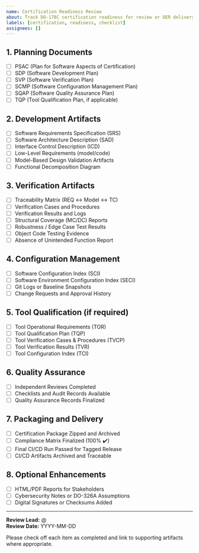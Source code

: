 ```yaml
---
name: Certification Readiness Review
about: Track DO-178C certification readiness for review or DER delivery
labels: [certification, readiness, checklist]
assignees: []
---
```


## 1. Planning Documents
- [ ] PSAC (Plan for Software Aspects of Certification)
- [ ] SDP (Software Development Plan)
- [ ] SVP (Software Verification Plan)
- [ ] SCMP (Software Configuration Management Plan)
- [ ] SQAP (Software Quality Assurance Plan)
- [ ] TQP (Tool Qualification Plan, if applicable)

## 2. Development Artifacts
- [ ] Software Requirements Specification (SRS)
- [ ] Software Architecture Description (SAD)
- [ ] Interface Control Description (ICD)
- [ ] Low-Level Requirements (model/code)
- [ ] Model-Based Design Validation Artifacts
- [ ] Functional Decomposition Diagram

## 3. Verification Artifacts
- [ ] Traceability Matrix (REQ ↔ Model ↔ TC)
- [ ] Verification Cases and Procedures
- [ ] Verification Results and Logs
- [ ] Structural Coverage (MC/DC) Reports
- [ ] Robustness / Edge Case Test Results
- [ ] Object Code Testing Evidence
- [ ] Absence of Unintended Function Report

## 4. Configuration Management
- [ ] Software Configuration Index (SCI)
- [ ] Software Environment Configuration Index (SECI)
- [ ] Git Logs or Baseline Snapshots
- [ ] Change Requests and Approval History

## 5. Tool Qualification (if required)
- [ ] Tool Operational Requirements (TOR)
- [ ] Tool Qualification Plan (TQP)
- [ ] Tool Verification Cases & Procedures (TVCP)
- [ ] Tool Verification Results (TVR)
- [ ] Tool Configuration Index (TCI)

## 6. Quality Assurance
- [ ] Independent Reviews Completed
- [ ] Checklists and Audit Records Available
- [ ] Quality Assurance Records Finalized

## 7. Packaging and Delivery
- [ ] Certification Package Zipped and Archived
- [ ] Compliance Matrix Finalized (100% ✔️)
- [ ] Final CI/CD Run Passed for Tagged Release
- [ ] CI/CD Artifacts Archived and Traceable

## 8. Optional Enhancements
- [ ] HTML/PDF Reports for Stakeholders
- [ ] Cybersecurity Notes or DO-326A Assumptions
- [ ] Digital Signatures or Checksums Added

---
**Review Lead:** @<your-handle-here>  
**Review Date:** YYYY-MM-DD

Please check off each item as completed and link to supporting artifacts where appropriate.
